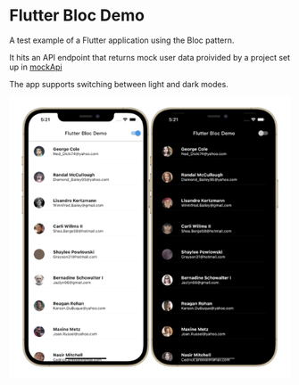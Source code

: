 # Flutter Bloc Demo 

A test example of a Flutter application using the Bloc pattern.

It hits an API endpoint that returns mock user data proivided by a project set up in [mockApi](https://www.mockapi.io) 

The app supports switching between light and dark modes. 

![](images/screenshot.png)
